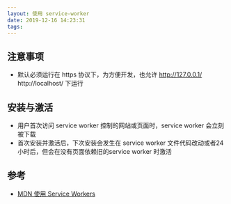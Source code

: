 ```yaml
---
layout: 使用 service-worker
date: 2019-12-16 14:23:31
tags:
---
```


## 注意事项

- 默认必须运行在 https 协议下，为方便开发，也允许 http://127.0.0.1/ http://localhost/ 下运行

## 安装与激活

- 用户首次访问 service worker 控制的网站或页面时，service worker 会立刻被下载
- 首次安装并激活后，下次安装会发生在 service worker 文件代码改动或者24小时后，但会在没有页面依赖旧的service worker 时激活

## 参考

- [MDN 使用 Service Workers](https://developer.mozilla.org/zh-CN/docs/Web/API/Service_Worker_API/Using_Service_Workers)
